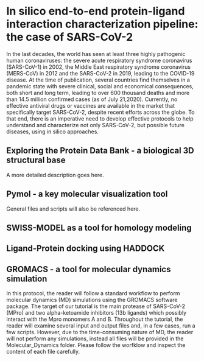 # In silico end-to-end protein-ligand interaction characterization pipeline: the case of SARS-CoV-2

In the last decades, the world has seen at least three highly pathogenic human coronaviruses: the severe acute respiratory syndrome coronavirus (SARS-CoV-1) in 2002, the Middle East respiratory syndrome coronavirus (MERS-CoV) in 2012 and the SARS-CoV-2 in 2019, leading to the COVID-19 disease. At the time of publication, several countries find themselves in a pandemic state with severe clinical, social and economical consequences, both short and long term, leading to over 600 thousand deaths and more than 14.5 million confirmed cases (as of July 21,2020). Currently, no effective antiviral drugs or vaccines are available in the market that specifically target SARS-CoV-2, despite recent efforts across the globe. To that end, there is an imperative need to develop effective protocols to help understand and characterize not only SARS-CoV-2, but possible future diseases, using in silico approaches.   

## Exploring the Protein Data Bank - a biological 3D structural base

A more detailed description goes here.

## Pymol - a key molecular visualization  tool 

General files and scripts will also be referenced here.

## SWISS-MODEL as a tool for homology modeling

## Ligand-Protein docking using HADDOCK

## GROMACS - a tool for molecular dynamics simulation

In this protocol, the reader will follow a standard workflow to perform molecular dynamics (MD) simulations using the GROMACS software package.
The target of our tutorial is the main protease of SARS-CoV-2 (MPro) and two alpha-ketoamide inhibitors (13b ligands) which possibly interact with the Mpro monomers A and B. Throughout the tutorial, the reader will examine several input and output files and, in a few cases, run a few scripts. However,
due to the time-consuming nature of MD, the reader will not perform any simulations, instead all files will be provided in the Molecular_Dynamics folder.
Please follow the worfklow and inspect the content of each file carefully.
